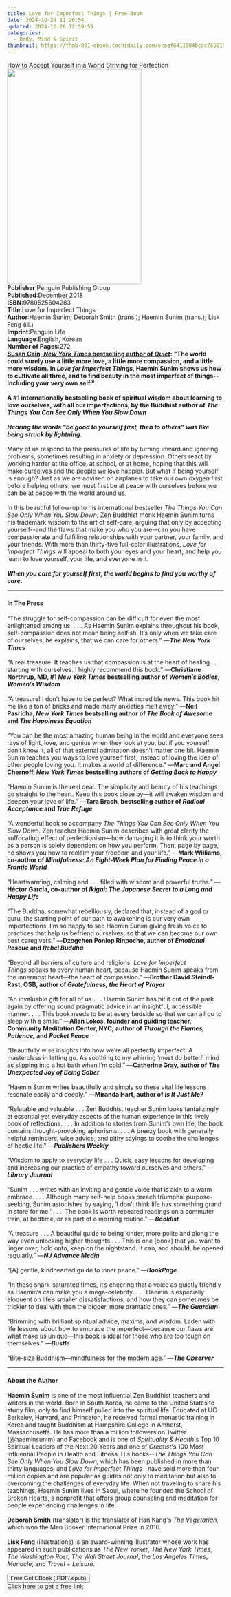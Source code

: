 ```yaml
---
title: Love for Imperfect Things | Free Book
date: 2024-10-24 11:26:54
updated: 2024-10-26 12:59:59
categories:
  - Body, Mind & Spirit
thumbnail: https://thmb-001-ebook.techidaily.com/ecaaf6411904bcdc765819fa390431928b3373f1a8508c21b718bdc665cb86f8.jpg
---
```

<main id="book-container">
  <div class="flex flex-col">
    <div class="book-brief flex-1 py-6 px-4 sm:p-6 md:py-10 md:px-8">
      <!-- brief-->
      <div class="book-brief-main">
        How to Accept Yourself in a World Striving for Perfection
      </div>
    </div>
    <div
      class="book-meta-info flex-1 grid gap-4 col-start-1 col-end-3 row-start-1 sm:mb-6 sm:grid-cols-4 lg:gap-6 lg:col-start-2 lg:row-end-6 lg:row-span-6 lg:mb-0"
    >
      <div
        class="book-meta-info-left place-content-center mt-4 p-4 text-sm leading-6 col-start-2 col-span-2 dark:text-slate-400"
      >
        <img
          class="w-full h-500 object-cover rounded-lg sm:h-255 sm:col-span-2 lg:col-span-full"
          src="https://img-001-ebook.techidaily.com/7fa4beb1a6170c18e0f0ee4c84bf5f7a791e30561d58c89a03a2c5a09c5ce19a.jpg"
          alt=""
          width="312"
          height="500"
        />
      </div>
      <div
        class="book-meta-info-right mt-2 col-start-1 row-start-2 col-span-3 self-center"
      >
        <!-- meta data  -->
        <div class="flex flex-col px-4 md:px-8">
          <div class="flex-1">
            <strong>Publisher</strong>:<span class="px-2"
              >Penguin Publishing Group</span
            >
          </div>
          <div class="flex-1">
            <strong>Published</strong>:<span class="px-2">December 2018</span>
          </div>
          <div class="flex-1">
            <strong>ISBN</strong>:<span class="px-2">9780525504283</span>
          </div>
          <div class="flex-1">
            <strong>Title</strong>:<span class="px-2"
              >Love for Imperfect Things</span
            >
          </div>
          <div class="flex-1">
            <strong>Author</strong>:<span class="px-2"
              >Haemin Sunim; Deborah Smith (trans.); Haemin Sunim (trans.); Lisk
              Feng (ill.)</span
            >
          </div>
          <div class="flex-1">
            <strong>Imprint</strong>:<span class="px-2">Penguin Life</span>
          </div>
          <div class="flex-1">
            <strong>Language</strong>:<span class="px-2">English, Korean</span>
          </div>
          <div class="flex-1">
            <strong>Number of Pages</strong>:<span class="px-2">272</span>
          </div>
        </div>
      </div>
    </div>
    <div class="book-description flex-1 py-6 px-4 sm:p-6 md:py-10 md:px-8">
      <div class="book-description-main">
        <div accordion-content="" id="description">
          <b
            ><b
              ><u>Susan Cain, </u><i><u>New York Times</u></i
              ><u> bestselling author of </u><i><u>Quiet</u></i
              >: "The world could surely use a little more love, a little more
              compassion, and a little more wisdom. In
              <i>Love for Imperfect Things, </i>Haemin Sunim shows us how to
              cultivate all three, and to find beauty in the most imperfect of
              things--including your very own self."</b
            ><br /><br /><b
              >A #1 internationally bestselling book of spiritual wisdom about
              learning to love ourselves, with all our imperfections, by the
              Buddhist author of
              <i>The Things You Can See Only When You Slow Down</i></b
            ></b
          ><br /><br /><b
            ><i
              >Hearing the words "be good to yourself first, then to others" was
              like being struck by lightning.</i
            ></b
          ><br /><br />Many of us respond to the pressures of life by turning
          inward and ignoring problems, sometimes resulting in anxiety or
          depression. Others react by working harder at the office, at school,
          or at home, hoping that this will make ourselves and the people we
          love happier. But what if being yourself is enough? Just as we are
          advised on airplanes to take our own oxygen first before helping
          others, we must first be at peace with ourselves before we can be at
          peace with the world around us.<br /><br />In this beautiful follow-up
          to his international bestseller
          <i>The Things You Can See Only When You Slow Down,</i> Zen Buddhist
          monk Haemin Sunim turns his trademark wisdom to the art of self-care,
          arguing that only by accepting yourself--and the flaws that make you
          who you are--can you have compassionate and fulfilling relationships
          with your partner, your family, and your friends. With more than
          thirty-five full-color illustrations,
          <i>Love for Imperfect Things</i> will appeal to both your eyes and
          your heart, and help you learn to love yourself, your life, and
          everyone in it.<br /><br /><b
            ><i
              >When you care for yourself first, the world begins to find you
              worthy of care.</i
            ></b
          >
        </div>
        <div class="accordion-fader"></div>
      </div>
    </div>
    <div class="book-excerpts flex-1 py-6 px-4 sm:p-6 md:py-10 md:px-8">
      <!-- excerpts-->
      <div class="book-excerpts-main">
        <hr />
        <h4 class="placeholder placeholder-heading">
          <span>In The Press</span>
        </h4>
        <p>
          “The struggle for self-compassion can be difficult for even the most
          enlightened among us. . . . As Haemin Sunim explains throughout his
          book, self-compassion does not mean being selfish. It’s only when we
          take care of ourselves, he explains, that we can care for others.” —<b
            ><i>The New York Times</i></b
          ><br /><br />“A real treasure. It teaches us that compassion is at the
          heart of healing . . . starting with ourselves. I highly recommend
          this book.” —<b
            >Christiane Northrup, MD, #1 <i>New York Times</i> bestselling
            author of <i>Women’s Bodies, Women’s Wisdom</i></b
          ><br /><br />“A treasure! I don’t have to be perfect? What incredible
          news. This book hit me like a ton of bricks and made many anxieties
          melt away.” —<b
            >Neil Pasricha, <i>New York Times </i>bestselling author of
            <i>The Book of Awesome </i>and <i>The Happiness Equation</i></b
          ><br /><br />“You can be the most amazing human being in the world and
          everyone sees rays of light, love, and genius when they look at you,
          but if you yourself don’t know it, all of that external admiration
          doesn’t matter one bit. Haemin Sunim teaches you ways to love yourself
          first, instead of loving the idea of other people loving you. It makes
          a world of difference.” —<b
            >Marc and Angel Chernoff, <i>New York Times</i> bestselling authors
            of <i>Getting Back to Happy</i></b
          ><br /><br />“Haemin Sunim is the real deal. The simplicity and beauty
          of his teachings go straight to the heart.&nbsp;Keep this book close
          by—it will awaken wisdom and deepen your love of life.” —<b
            >Tara Brach, bestselling author of&nbsp;<i
              >Radical Acceptance&nbsp;</i
            >and<i>&nbsp;True Refuge</i></b
          ><br /><br />“A wonderful book to accompany
          <i>The Things You Can See Only When You Slow Down.</i> Zen teacher
          Haemin Sunim describes with great clarity the suffocating effect of
          perfectionism—how damaging it is to think your worth as a person is
          solely dependent on how you perform. Then, page by page, he shows you
          how to reclaim your freedom and your life.” —<b
            >Mark Williams, co-author of&nbsp;<i
              >Mindfulness: An Eight-Week Plan for Finding Peace in a Frantic
              World</i
            ></b
          ><br /><br />“Heartwarming, calming and . . . filled with wisdom and
          powerful truths.” —<b
            >Héctor García, co-author of
            <i>Ikigai: The Japanese Secret to a Long and Happy Life</i></b
          ><br /><br />“The Buddha, somewhat rebelliously, declared that,
          instead of a god or guru, the starting point of our path to awakening
          is our very own imperfections. I’m so happy to see Haemin Sunim giving
          fresh voice to practices that help us befriend ourselves, so that we
          can become our own best caregivers.” —<b
            >Dzogchen Ponlop Rinpoche, author of&nbsp;<i>Emotional Rescue </i
            >and <i>Rebel Buddha</i></b
          ><br /><br />“Beyond all barriers of culture and religions,&nbsp;<i
            >Love for Imperfect Things&nbsp;</i
          >speaks to every human heart, because Haemin Sunim speaks from the
          innermost heart—the heart of compassion.”&nbsp;—<b
            >Brother&nbsp;David Steindl-Rast, OSB, author of
            <i>Gratefulness, the Heart of Prayer</i></b
          ><br /><br />“An invaluable gift for all of us . . .&nbsp;Haemin Sunim
          has hit it out of the park again by offering sound pragmatic advice in
          an insightful, accessible manner. . . .&nbsp;This book needs to be at
          every bedside so that we can all go to sleep with a smile.” —<b
            >Allan Lokos, founder and guiding teacher, Community Meditation
            Center, NYC; author of&nbsp;<i>Through the Flames, Patience,</i
            >&nbsp;and&nbsp;<i>Pocket Peace</i></b
          ><br /><br />“Beautifully wise insights into how we’re all perfectly
          imperfect. A masterclass in letting go. As soothing to my whirring
          ‘must do better!’ mind as slipping into a hot bath when I’m cold.” —<b
            >Catherine Gray, author of
            <i>The Unexpected Joy of Being Sober</i></b
          ><br /><br />“Haemin Sunim writes beautifully and simply so these
          vital life lessons resonate easily and deeply.” —<b
            >Miranda Hart, author of <i>Is It Just Me?</i></b
          ><br /><br />“Relatable and valuable . . . Zen Buddhist teacher Sunim
          looks tantalizingly at essential yet everyday aspects of the human
          experience in this lively book of reflections. . . . In addition to
          stories from Sunim’s own life, the book contains thought-provoking
          aphorisms. . . . A breezy book with generally helpful reminders, wise
          advice, and pithy sayings to soothe the challenges of hectic life.”
          —<i><b>Publishers Weekly</b></i
          ><br /><br />“Wisdom to apply to everyday life . . . Quick, easy
          lessons for developing and increasing our practice of empathy toward
          ourselves and others.” —<b><i>Library Journal</i></b
          ><br /><br />“Sunim . . . writes with an inviting and gentle voice
          that is akin to a warm embrace. . . . Although many self-help books
          preach triumphal purpose-seeking, Sunim astonishes by saying, ‘I don’t
          think life has something grand in store for me.’ . . . &nbsp;The book
          is worth repeated readings on a commuter train, at bedtime, or as part
          of a morning routine.” —<i><b>Booklist</b></i
          ><br /><br />“A treasure . . . A beautiful guide to being kinder, more
          polite and along the way even unlocking higher thoughts . . . This is
          one [book] that you want to linger over, hold onto, keep on the
          nightstand. It can, and should, be opened regularly.” —<b
            ><i>NJ Advance Media</i></b
          ><br /><br />“[A] gentle, kindhearted guide to inner peace.” —<b
            ><i
              ><b
                ><i>BookPage<br /><br /></i></b></i></b
          >“In these snark-saturated times, it’s cheering that a voice as
          quietly friendly as Haemin’s can make you a mega-celebrity. . . .
          Haemin is especially eloquent on life’s smaller dissatisfactions, and
          how they can sometimes be trickier to deal with than the bigger, more
          dramatic ones.” —<b
            ><i
              ><b
                ><i
                  ><b
                    ><i>The Guardian<br /><br /></i></b></i></b></i></b
          >“Brimming with brilliant spiritual advice, maxims, and wisdom. Laden
          with life lessons about how to embrace the imperfect—because our flaws
          are what make us unique—this book is ideal for those who are too tough
          on themselves.” —<b><i>Bustle</i></b
          ><br /><br />“Bite-size&nbsp;Buddhism—mindfulness for the modern age.”
          —<b
            ><i
              ><b
                ><i
                  ><b
                    ><i
                      ><b><i>The Observer</i></b></i
                    ></b
                  ></i
                ></b
              ></i
            ></b
          >
        </p>
      </div>
    </div>
    <div class="book-about-author flex-1 py-6 px-4 sm:p-6 md:py-10 md:px-8">
      <!-- about author-->
      <div class="book-main-author-main">
        <hr />
        <h4 class="placeholder placeholder-heading">
          <span>About the Author</span>
        </h4>
        <p>
          <b>Haemin Sunim</b> is one of the most influential Zen Buddhist
          teachers and writers in the world. Born in South Korea, he came to the
          United States to study film, only to find himself pulled into the
          spiritual life. Educated at UC Berkeley, Harvard, and Princeton, he
          received formal monastic training in Korea and taught Buddhism at
          Hampshire College in Amherst, Massachusetts. He has more than a
          million followers on Twitter (@haeminsunim) and Facebook and is one of
          <i>Spirituality &amp; Health</i>'s Top 10 Spiritual Leaders of the
          Next 20 Years and one of <i>Greatist</i>'s 100 Most Influential People
          in Health and Fitness. His books--<i
            >The Things You Can See Only When You Slow Down, </i
          >which has been published in more than thirty languages, and
          <i>Love for Imperfect Things</i>--have sold more than four million
          copies and are popular as guides not only to meditation but also to
          overcoming the challenges of everyday life. When not traveling to
          share his teachings, Haemin Sunim lives in Seoul, where he founded the
          School of Broken Hearts, a nonprofit that offers group counseling and
          meditation for people experiencing challenges in life.<br /><br /><b
            >Deborah Smith</b
          >
          (translator) is the translator of Han Kang's
          <i>The Vegetarian,</i> which won the Man Booker International Prize in
          2016.<br /><br /><b>Lisk Feng</b> (illustrations) is an award-winning
          illustrator whose work has appeared in such publications as
          <i>The New Yorker</i>, <i>The New York Times</i>,
          <i>The Washington Post</i>, <i>The Wall Street Journal</i>, the
          <i>Los Angeles Times</i>, <i>Monocle</i>, and <i>Travel + Leisure</i>.
        </p>
      </div>
    </div>
    <div class="book-free-get flex-1 py-6 px-4 sm:p-6 md:py-10 md:px-8">
      <button
        id="btn-free-get"
        class="bg-blue-500 hover:bg-blue-700 text-white font-bold py-2 px-4 rounded"
      >
        Free Get EBook (.PDF/.epub)
      </button>
      <div id="countdown-display" class="px-2 text-lg mt-2"></div>
      <a
        id="free-link"
        class="hidden bg-blue-500 hover:bg-blue-700 text-white font-bold py-2 px-4 rounded"
        href="https://www.ebooks.com/en-us/book/96116433/love-for-imperfect-things/haemin-sunim/"
        target="_blank"
        >Click here to get a free link</a
      >
    </div>
    <script>
      let countdownTime = 0;
      let countdownInterval = null;
      document
        .getElementById('btn-free-get')
        .addEventListener('click', startCountdown);
      function startCountdown() {
        countdownTime = new Date().getTime() + 60000 * 3;
        countdownInterval = setInterval(updateCountdown, 1000);
        document.getElementById('btn-free-get').disabled = true;
        document
          .getElementById('btn-free-get')
          .classList.add('bg-gray-500', 'cursor-not-allowed');
      }
      function updateCountdown() {
        let currentTime = new Date().getTime();
        let timeLeft = countdownTime - currentTime;
        let secondsLeft = Math.floor(timeLeft / 1000);
        document.getElementById('countdown-display').innerHTML =
          `Remaining time: ${secondsLeft} seconds.`;
        if (secondsLeft <= 0) {
          clearInterval(countdownInterval);
          document.getElementById('btn-free-get').classList.add('hidden');
          document.getElementById('free-link').classList.remove('hidden');
          document.getElementById('countdown-display').innerHTML = '';
        }
      }
    </script>
  </div>
</main>
